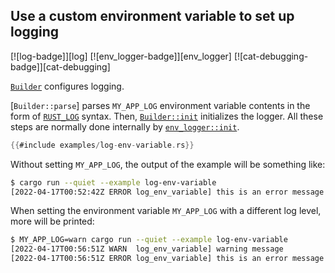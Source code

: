 ## Use a custom environment variable to set up logging

[![log-badge]][log] [![env_logger-badge]][env_logger] [![cat-debugging-badge]][cat-debugging]

[`Builder`] configures logging.

[`Builder::parse`] parses `MY_APP_LOG`
environment variable contents in the form of [`RUST_LOG`] syntax.
Then, [`Builder::init`] initializes the logger.
All these steps are normally done internally by [`env_logger::init`].

```rust
{{#include examples/log-env-variable.rs}}
```

Without setting `MY_APP_LOG`, the output of the example will be something like:

```sh
$ cargo run --quiet --example log-env-variable
[2022-04-17T00:52:42Z ERROR log_env_variable] this is an error message
```

When setting the environment variable `MY_APP_LOG` with a different log level, more
will be printed:

```sh
$ MY_APP_LOG=warn cargo run --quiet --example log-env-variable
[2022-04-17T00:56:51Z WARN  log_env_variable] warning message
[2022-04-17T00:56:51Z ERROR log_env_variable] this is an error message
```

[`env_logger::init`]: https://docs.rs/env_logger/*/env_logger/fn.init.html
[`Builder`]: https://docs.rs/env_logger/*/env_logger/struct.Builder.html
[`Builder::init`]: https://docs.rs/env_logger/*/env_logger/struct.Builder.html#method.init
[`Builder::parse_env`]: https://docs.rs/env_logger/*/env_logger/struct.Builder.html#method.parse_env
[`RUST_LOG`]: https://docs.rs/env_logger/*/env_logger/#enabling-logging
